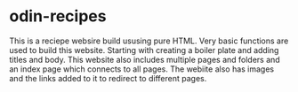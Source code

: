 # odin-recipes

This is a reciepe websire build ususing pure HTML. Very basic functions are used to build this website. Starting with creating a boiler plate and adding titles and body. This website also includes multiple pages and folders and an index page which connects to all pages. The webiite also has images and the links added to it to redirect to different pages.